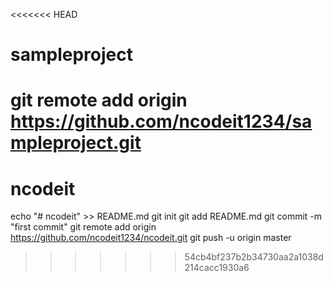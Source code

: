 <<<<<<< HEAD
# sampleproject
git remote add origin https://github.com/ncodeit1234/sampleproject.git
=======
# ncodeit
echo "# ncodeit" >> README.md
git init
git add README.md
git commit -m "first commit"
git remote add origin https://github.com/ncodeit1234/ncodeit.git
git push -u origin master
>>>>>>> 54cb4bf237b2b34730aa2a1038d214cacc1930a6
